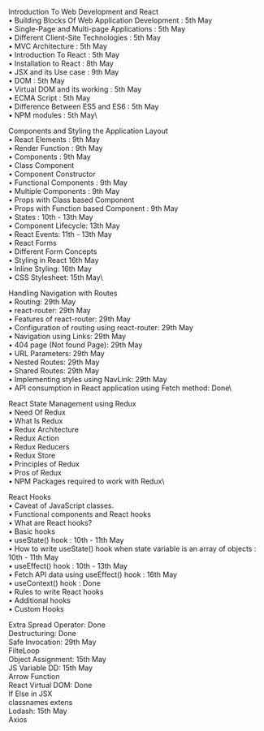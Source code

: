 Introduction To Web Development and React\
	•	Building Blocks Of Web Application Development : 5th May\
	•	Single-Page and Multi-page Applications : 5th May\
	•	Different Client-Site Technologies : 5th May\
	•	MVC Architecture : 5th May\
	•	Introduction To React : 5th May\
	•	Installation to React : 8th May\
	•	JSX and its Use case : 9th May\
	•	DOM : 5th May\
	•	Virtual DOM and its working : 5th May\
	•	ECMA Script : 5th May\
	•	Difference Between ES5 and ES6 : 5th May\
	•	NPM modules : 5th May\

Components and Styling the Application Layout\
	•	React Elements : 9th May\
	•	Render Function : 9th May\
	•	Components : 9th May\
	•	Class Component\
	•	Component Constructor\
	•	Functional Components : 9th May\
	•	Multiple Components : 9th May\
	•	Props with Class based Component\
	•	Props with Function based Component : 9th May\
	•	States : 10th - 13th May\
	•	Component Lifecycle: 13th May\
	•	React Events: 11th - 13th May\
	•	React Forms\
	•	Different Form Concepts\
	•	Styling in React 16th May\
	•	Inline Styling: 16th May\
	•	CSS Stylesheet: 15th May\

Handling Navigation with Routes\
	•	Routing: 29th May\
	•	react-router: 29th May\
	•	Features of react-router: 29th May\
	•	Configuration of routing using react-router: 29th May\
	•	Navigation using Links: 29th May\
	•	404 page (Not found Page): 29th May\
	•	URL Parameters: 29th May\
	•	Nested Routes: 29th May\
	•	Shared Routes: 29th May\
	•	Implementing styles using NavLink: 29th May\
	•	API consumption in React application using Fetch method: Done\

React State Management using Redux\
	•	Need Of Redux\
	•	What Is Redux\
	•	Redux Architecture\
	•	Redux Action\
	•	Redux Reducers\
	•	Redux Store\
	•	Principles of Redux\
	•	Pros of Redux\
	•	NPM Packages required to work with Redux\

React Hooks\
	•	Caveat of JavaScript classes.\
	•	Functional components and React hooks\
	•	What are React hooks?\
	•	Basic hooks\
	•	useState() hook : 10th - 11th May\
	•	How to write useState() hook when state variable is an array of objects : 10th - 11th May\
	•	useEffect() hook : 10th - 13th May\
	•	Fetch API data using useEffect() hook : 16th May\
	•	useContext() hook : Done\
	•	Rules to write React hooks\
	•	Additional hooks\
	•	Custom Hooks


Extra
	Spread Operator: Done\
	Destructuring: Done\
	Safe Invocation: 29th May\
	FilteLoop\
	Object Assignment: 15th May\
	JS Variable DD: 15th May\
	Arrow Function\
	React Virtual DOM: Done\
	If Else in JSX\
	classnames extens\
	Lodash: 15th May\
	Axios